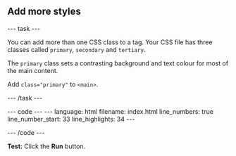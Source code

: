 <h2 class="c-project-heading--task">Add more styles</h2>

--- task ---

You can add more than one CSS class to a tag. Your CSS file has three classes called `primary`, `secondary` and `tertiary`.

The `primary` class sets a contrasting background and text colour for most of the main content. 

Add `class="primary"` to `<main>`.

--- /task ---

<div class="c-project-code">
--- code ---
---
language: html
filename: index.html
line_numbers: true
line_number_start: 33
line_highlights: 34
---
    <!-- The main content for the web page goes between the main tags -->
    <main class="primary">

--- /code ---
</div>



**Test:** Click the **Run** button. 